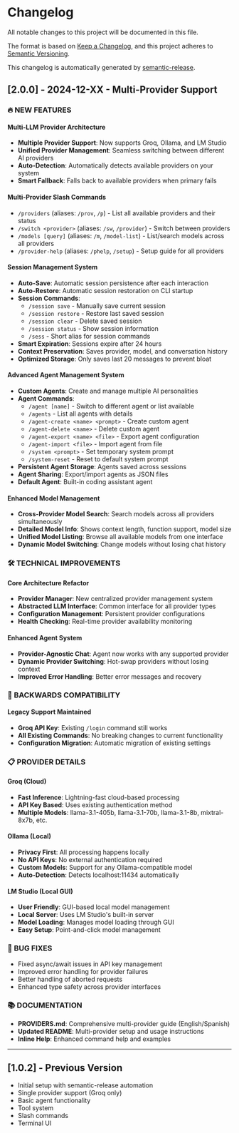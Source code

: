 # Changelog

All notable changes to this project will be documented in this file.

The format is based on [Keep a Changelog](https://keepachangelog.com/en/1.0.0/),
and this project adheres to [Semantic Versioning](https://semver.org/spec/v2.0.0.html).

This changelog is automatically generated by [semantic-release](https://github.com/semantic-release/semantic-release).

## [2.0.0] - 2024-12-XX - Multi-Provider Support

### 🔥 NEW FEATURES

#### Multi-LLM Provider Architecture
- **Multiple Provider Support**: Now supports Groq, Ollama, and LM Studio
- **Unified Provider Management**: Seamless switching between different AI providers
- **Auto-Detection**: Automatically detects available providers on your system
- **Smart Fallback**: Falls back to available providers when primary fails

#### Multi-Provider Slash Commands
- `/providers` (aliases: `/prov`, `/p`) - List all available providers and their status
- `/switch <provider>` (aliases: `/sw`, `/provider`) - Switch between providers
- `/models [query]` (aliases: `/m`, `/model-list`) - List/search models across all providers
- `/provider-help` (aliases: `/phelp`, `/setup`) - Setup guide for all providers

#### Session Management System
- **Auto-Save**: Automatic session persistence after each interaction
- **Auto-Restore**: Automatic session restoration on CLI startup
- **Session Commands**:
  - `/session save` - Manually save current session
  - `/session restore` - Restore last saved session
  - `/session clear` - Delete saved session
  - `/session status` - Show session information
  - `/sess` - Short alias for session commands
- **Smart Expiration**: Sessions expire after 24 hours
- **Context Preservation**: Saves provider, model, and conversation history
- **Optimized Storage**: Only saves last 20 messages to prevent bloat

#### Advanced Agent Management System
- **Custom Agents**: Create and manage multiple AI personalities
- **Agent Commands**:
  - `/agent [name]` - Switch to different agent or list available
  - `/agents` - List all agents with details
  - `/agent-create <name> <prompt>` - Create custom agent
  - `/agent-delete <name>` - Delete custom agent
  - `/agent-export <name> <file>` - Export agent configuration
  - `/agent-import <file>` - Import agent from file
  - `/system <prompt>` - Set temporary system prompt
  - `/system-reset` - Reset to default system prompt
- **Persistent Agent Storage**: Agents saved across sessions
- **Agent Sharing**: Export/import agents as JSON files
- **Default Agent**: Built-in coding assistant agent

#### Enhanced Model Management
- **Cross-Provider Model Search**: Search models across all providers simultaneously
- **Detailed Model Info**: Shows context length, function support, model size
- **Unified Model Listing**: Browse all available models from one interface
- **Dynamic Model Switching**: Change models without losing chat history

### 🛠️ TECHNICAL IMPROVEMENTS

#### Core Architecture Refactor
- **Provider Manager**: New centralized provider management system
- **Abstracted LLM Interface**: Common interface for all provider types
- **Configuration Management**: Persistent provider configurations
- **Health Checking**: Real-time provider availability monitoring

#### Enhanced Agent System
- **Provider-Agnostic Chat**: Agent now works with any supported provider
- **Dynamic Provider Switching**: Hot-swap providers without losing context
- **Improved Error Handling**: Better error messages and recovery

### 🔄 BACKWARDS COMPATIBILITY

#### Legacy Support Maintained
- **Groq API Key**: Existing `/login` command still works
- **All Existing Commands**: No breaking changes to current functionality
- **Configuration Migration**: Automatic migration of existing settings

### 📋 PROVIDER DETAILS

#### Groq (Cloud)
- **Fast Inference**: Lightning-fast cloud-based processing
- **API Key Based**: Uses existing authentication method
- **Multiple Models**: llama-3.1-405b, llama-3.1-70b, llama-3.1-8b, mixtral-8x7b, etc.

#### Ollama (Local)
- **Privacy First**: All processing happens locally
- **No API Keys**: No external authentication required
- **Custom Models**: Support for any Ollama-compatible model
- **Auto-Detection**: Detects localhost:11434 automatically

#### LM Studio (Local GUI)
- **User Friendly**: GUI-based local model management
- **Local Server**: Uses LM Studio's built-in server
- **Model Loading**: Manages model loading through GUI
- **Easy Setup**: Point-and-click model management

### 🐛 BUG FIXES
- Fixed async/await issues in API key management
- Improved error handling for provider failures
- Better handling of aborted requests
- Enhanced type safety across provider interfaces

### 📚 DOCUMENTATION
- **PROVIDERS.md**: Comprehensive multi-provider guide (English/Spanish)
- **Updated README**: Multi-provider setup and usage instructions
- **Inline Help**: Enhanced command help and examples

---

## [1.0.2] - Previous Version

- Initial setup with semantic-release automation
- Single provider support (Groq only)
- Basic agent functionality
- Tool system
- Slash commands
- Terminal UI
